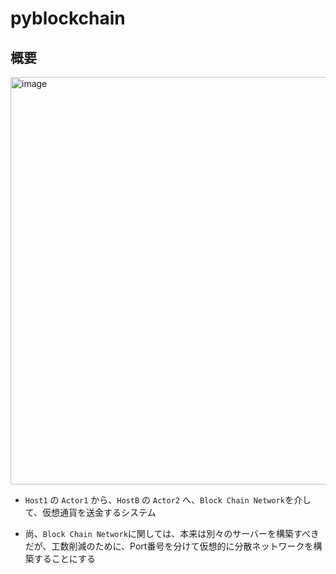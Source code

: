 # pyblockchain
## 概要
<img width="652" alt="image" src="https://user-images.githubusercontent.com/45778163/169635448-eafc0825-d712-4c12-a1a4-5ffa570b3b6c.png">

 - `Host1` の `Actor1` から、`HostB` の `Actor2` へ、`Block Chain Network`を介して、仮想通貨を送金するシステム

 - 尚、`Block Chain Network`に関しては、本来は別々のサーバーを構築すべきだが、工数削減のために、Port番号を分けて仮想的に分散ネットワークを構築することにする
